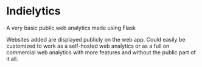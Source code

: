 # Indielytics
A very basic public web analytics made using Flask

Websites added are displayed publicly on the web app. Could easily be customized to work as a self-hosted web analytics or as a full on commercial web analytics with more features and without the public part of it all.
